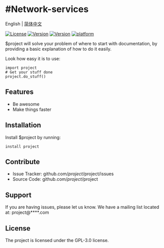 
#Network-services
========

 English | [简体中文](./README_CN.md)

 [![License](https://img.shields.io/github/license/Acmen-Team/Network-services)](LICENSE)
[![Version](https://img.shields.io/badge/Sever-V1.2.2-blue)](https://github.com/Acmen-Team/Network-services/blob/master/src/services/v_server_1/server_Tcp_cs_2.2.cpp)
[![Version](https://img.shields.io/badge/Client-V1.2.2-blue)](https://github.com/Acmen-Team/Network-services/blob/master/src/Client/v_client_1/client_Tcp_cs_2.2.cpp)
[![platform](https://img.shields.io/badge/platform-Windows----Linux-lightgrey)]()


$project will solve your problem of where to start with documentation,
by providing a basic explanation of how to do it easily.
 
Look how easy it is to use:
 
    import project
    # Get your stuff done
    project.do_stuff()
 
Features
--------
 
- Be awesome
- Make things faster
 
Installation
------------
 
Install $project by running:
 
    install project
 
Contribute
----------
 
- Issue Tracker: github.com/$project/$project/issues
- Source Code: github.com/$project/$project
 
Support
-------
 
If you are having issues, please let us know.
We have a mailing list located at: project@****.com
 
License
-------
 
The project is licensed under the GPL-3.0 license.